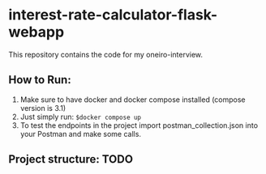# interest-rate-calculator-flask-webapp
This repository contains the code for my oneiro-interview.

## How to Run:

1. Make sure to have docker and docker compose installed (compose version is 3.1)
2. Just simply run:
```$docker compose up```
3. To test the endpoints in the project import postman_collection.json into your Postman and make some calls.

## Project structure: TODO
